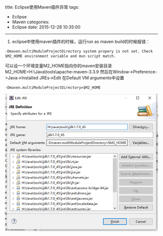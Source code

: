 title: Eclipse使用Maven插件异常
tags:
  - Eclipse
  - Maven
categories:
  - Eclipse
date: 2015-12-28 10:35:00
---
1. eclipse中使用maven插件的时候，运行run as maven build的时候报错：
```
-Dmaven.multiModuleProjectDirectory system propery is not set. Check $M2_HOME environment variable and mvn script match.
```
可以设一个环境变量M2_HOME指向你的maven安装目录
M2_HOME=H:\Java\tools\apache-maven-3.3.9
然后在Window->Preference->Java->Installed JREs->Edit
在Default VM arguments中设置
```
-Dmaven.multiModuleProjectDirectory=$M2_HOME
```
![eclipse jdk配置](/img/20151228100517.png)